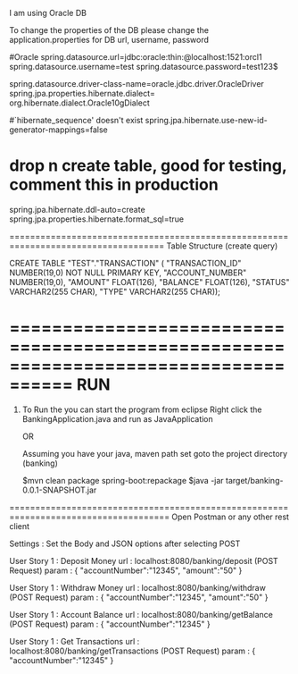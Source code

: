 I am using Oracle DB

To change the properties of the DB please change the application.properties for DB url, username, password <sample below>

#Oracle
spring.datasource.url=jdbc:oracle:thin:@localhost:1521:orcl1
spring.datasource.username=test
spring.datasource.password=test123$

spring.datasource.driver-class-name=oracle.jdbc.driver.OracleDriver
spring.jpa.properties.hibernate.dialect= org.hibernate.dialect.Oracle10gDialect

#`hibernate_sequence' doesn't exist
spring.jpa.hibernate.use-new-id-generator-mappings=false

# drop n create table, good for testing, comment this in production
spring.jpa.hibernate.ddl-auto=create
spring.jpa.properties.hibernate.format_sql=true

====================================================================================
Table Structure (create query)

CREATE TABLE "TEST"."TRANSACTION" 
   (	"TRANSACTION_ID" NUMBER(19,0) NOT NULL PRIMARY KEY, 
	"ACCOUNT_NUMBER" NUMBER(19,0), 
	"AMOUNT" FLOAT(126), 
	"BALANCE" FLOAT(126), 
	"STATUS" VARCHAR2(255 CHAR), 
	"TYPE" VARCHAR2(255 CHAR));

====================================================================================
RUN
====

1) To Run the you can start the program from eclipse
   Right click the BankingApplication.java and run as JavaApplication
   
   OR
   
   Assuming you have your java, maven path set goto the project directory (banking)
   
   $mvn clean package spring-boot:repackage 
   $java -jar target/banking-0.0.1-SNAPSHOT.jar
   
=====================================================================================
Open Postman or any other rest client

Settings : Set the Body and JSON options after selecting POST 

User Story 1 : Deposit Money
url : localhost:8080/banking/deposit (POST Request)
param : {
			"accountNumber":"12345",
			"amount":"50"
			}
			
			
User Story 1 : Withdraw Money
url : localhost:8080/banking/withdraw (POST Request)
param : {
			"accountNumber":"12345",
			"amount":"50"
		}
		
User Story 1 : Account Balance
url : localhost:8080/banking/getBalance (POST Request)
param : {
			"accountNumber":"12345"
		}
		
User Story 1 : Get Transactions
url : localhost:8080/banking/getTransactions (POST Request)
param : {
			"accountNumber":"12345"
		}
